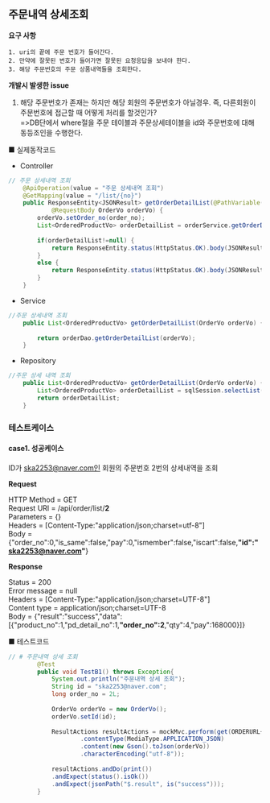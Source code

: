 ## 주문내역 상세조회

 **요구 사항**

	1. uri의 끝에 주문 번호가 들어간다.
 	2. 만약에 잘못된 번호가 들어가면 잘못된 요청응답을 보내야 한다. 
 	3. 해당 주문번호의 주문 상품내역들을 조회한다.



<b>개발시 발생한 issue</b>

1. 해당 주문번호가 존재는 하지만 해당 회원의 주문번호가 아닐경우. 즉, 다른회원이 주문번호에 접근할 때 어떻게 처리를 할것인가?<br>=>DB단에서 where절을 주문 테이블과 주문상세테이블을 id와 주문번호에 대해 동등조인을 수행한다.



■ 실제동작코드 

- Controller

```java
// 주문 상세내역 조회
	@ApiOperation(value = "주문 상세내역 조회")
	@GetMapping(value = "/list/{no}")
	public ResponseEntity<JSONResult> getOrderDetailList(@PathVariable("no")long order_no,
			@RequestBody OrderVo orderVo) {
		orderVo.setOrder_no(order_no);
		List<OrderedProductVo> orderDetailList = orderService.getOrderDetailList(orderVo);
		
		if(orderDetailList!=null) {
			return ResponseEntity.status(HttpStatus.OK).body(JSONResult.success(orderDetailList));
		}
		else {
			return ResponseEntity.status(HttpStatus.OK).body(JSONResult.fail("해당 주문 상세내역이 유효하지 않습니다."));
		}
	}
```

- Service

```java
//주문 상세내역 조회
	public List<OrderedProductVo> getOrderDetailList(OrderVo orderVo) {
		
		return orderDao.getOrderDetailList(orderVo);
	}
```

- Repository

```java
//주문 상세 내역 조회
	public List<OrderedProductVo> getOrderDetailList(OrderVo orderVo) {
		List<OrderedProductVo> orderDetailList = sqlSession.selectList("order.getOrderDetailList", orderVo);
		return orderDetailList;
	}
```



### 테스트케이스

#### case1.  성공케이스

ID가 ska2253@naver.com인 회원의 주문번호 2번의 상세내역을 조회

**Request**

 HTTP Method = GET<br>
      Request URI = /api/order/list/**2**<br>
       Parameters = {}<br>
          Headers = [Content-Type:"application/json;charset=utf-8"]<br>
             Body = {"order_no":0,"is_same":false,"pay":0,"ismember":false,"iscart":false,**"id":"ska2253@naver.com"**}

**Response**

 Status = 200<br>
    Error message = null<br>
          Headers = [Content-Type:"application/json;charset=UTF-8"]<br>
     Content type = application/json;charset=UTF-8<br>
             Body = {"result":"success","data":[{"product_no":1,"pd_detail_no":1,**"order_no":2**,"qty":4,"pay":168000}]}

■  테스트코드

```java
// # 주문내역 상세 조회
		@Test
		public void TestB1() throws Exception{
			System.out.println("주문내역 상세 조회");
			String id = "ska2253@naver.com";
			long order_no = 2L;
			
			OrderVo orderVo = new OrderVo();
			orderVo.setId(id);
			
			ResultActions resultActions = mockMvc.perform(get(ORDERURL+"/list/{no}",order_no)
					.contentType(MediaType.APPLICATION_JSON)
					.content(new Gson().toJson(orderVo))
					.characterEncoding("utf-8"));
			
			resultActions.andDo(print())
			.andExpect(status().isOk())
			.andExpect(jsonPath("$.result", is("success")));
		}
```

